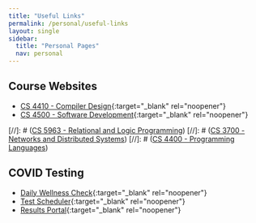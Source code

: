 ```yaml
---
title: "Useful Links"
permalink: /personal/useful-links
layout: single
sidebar:
  title: "Personal Pages"
  nav: personal
---
```


## Course Websites
- [CS 4410 - Compiler Design](https://course.ccs.neu.edu/cs4410/){:target="_blank" rel="noopener"}
- [CS 4500 - Software Development](https://course.ccs.neu.edu/cs4500sp21/){:target="_blank" rel="noopener"}

[//]: # ([CS 5963 - Relational and Logic Programming](https://pages.github.ccs.neu.edu/jhemann/21SP-CS5963/))
[//]: # ([CS 3700 - Networks and Distributed Systems](https://cbw.sh/3700/index.html))
[//]: # ([CS 4400 - Programming Languages](https://pl.barzilay.org))

## COVID Testing
- [Daily Wellness Check](https://service.northeastern.edu/wellness?id=wellness_cat_item&sys_id=340f4312dbda1c102d2caa82ca9619bf){:target="_blank" rel="noopener"}
- [Test Scheduler](https://northeastern.sharepoint.com/sites/covidscheduler/SitePages/Home.aspx){:target="_blank" rel="noopener"}
- [Results Portal](https://nuniorchard.netsmartcloud.com){:target="_blank" rel="noopener"}
